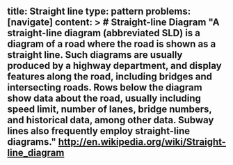 title: Straight line
type: pattern
problems: [navigate]
content: >
    # Straight-line Diagram
    "A straight-line diagram (abbreviated SLD) is a diagram of a road where the road is shown as a straight line. Such diagrams are usually produced by a highway department, and display features along the road, including bridges and intersecting roads. Rows below the diagram show data about the road, usually including speed limit, number of lanes, bridge numbers, and historical data, among other data. Subway lines also frequently employ straight-line diagrams." http://en.wikipedia.org/wiki/Straight-line_diagram
---


